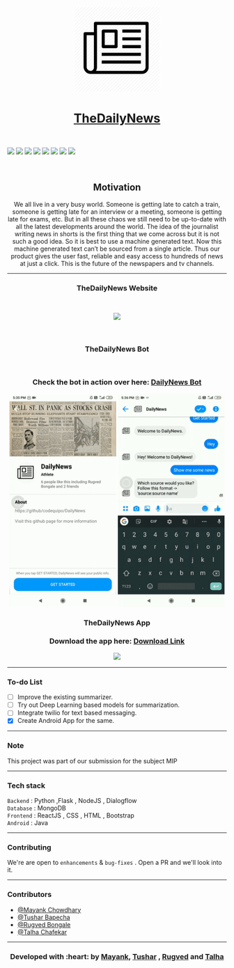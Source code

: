 <p align="center">
  <a href="" rel="noopener">
 <img width=200px src="./assets/logo.png"</a>
</p>
<h1 align = 'center'> TheDailyNews</h1>

<br>


[![](https://img.shields.io/badge/Made_with-Flask-blue?style=for-the-badge&logo=Flask)](https://flask.palletsprojects.com/en/1.1.x/)
[![](https://img.shields.io/badge/Database-MongoDB-red?style=for-the-badge&logo=mongodb)](mongodb.com "MongoDB")
[![](https://img.shields.io/badge/Made_with-ReactJS-yellow?style=for-the-badge&logo=react)](https://reactjs.org/docs/getting-started.html)
[![](https://img.shields.io/badge/Made_with-NodeJS-yellow?style=for-the-badge&logo=nodejs)](https://nodejs.org/en/)
[![](https://img.shields.io/badge/Made_with-nltk-green?style=for-the-badge&logo=nltk)](https://www.nltk.org/)
[![](https://img.shields.io/badge/Made_with-numpy-green?style=for-the-badge&logo=numpy)](https://numpy.org/doc/)
[![](https://img.shields.io/badge/Made_with-dialogflow-purple?style=for-the-badge&logo=dialogflow)](https://dialogflow.com/)
[![](https://img.shields.io/badge/Deployment-Android_Studio-purple?style=for-the-badge&logo=java)](https://developer.android.com/studio)


<br>

<h2 align='center'>Motivation</h2>
<p align='center'>
We all live in a very busy world. Someone is getting late to catch a train, someone is getting late for an interview or a meeting, someone is getting late for exams, etc. But in all these chaos we still need to be up-to-date with all the latest developments around the world. The idea of the journalist writing news in shorts is the first thing that we come across but it is not such a good idea.
So it is best to use a machine generated text. Now this machine generated text can’t be sourced from a single article.  Thus our product gives the user fast, reliable and easy access to hundreds of news at just a click. This is the future of the newspapers and tv channels.     
</p>

------------------------------------------

<div align="center">
<h3 align="center"> TheDailyNews Website </h3>
<br>
<p align="center">
  <img src ="./assets/website.gif" width = 500px>
</p>
<br>
  
<h3 align="center"> TheDailyNews Bot   </a></h3>
<br>
<p>
<h3 align='center'> Check the bot in action over here: <a href="https://www.facebook.com/DailyNews-383636995052537/?ref=bookmarks" target="_top">DailyNews Bot</a>  </h3>
</p>
<p align="center"> 
<img src="./assets/chatbot_gif1.gif" width=245px>
<img src="./assets/chatbot_gif2.gif" width=245px>
</p>

<h3 align="center"> TheDailyNews App </a></h3>
<p>
<h3 align='center'> Download the app here: <a href="https://github.com/codequipo/TheDailyNews/raw/master/Android/app-release.apk" target="_top">Download Link </a></h3>
<p align="center">
<img src="./assets/android_dailynewsapp.gif" width=250px>
</p>
</div>


------------------------------------------

### To-do List

- [ ] Improve the existing summarizer. 
- [ ] Try out Deep Learning based models for summarization.
- [ ] Integrate twilio for text based messaging. 
- [x] Create Android App for the same. 

------------------------------------------
###             Note

This project was part of our submission for the subject MIP

------------------------------------------
###             Tech stack
`Backend` : Python ,Flask , NodeJS , Dialogflow <br>
`Database` : MongoDB <br>
`Frontend` : ReactJS , CSS , HTML , Bootstrap  <br>
`Android` : Java <br>

------------------------------------------
### Contributing


 We're are open to `enhancements` & `bug-fixes` . Open a PR and we'll look into it. 
 
------------------------------------------
### Contributors

- [@Mayank Chowdhary](https://github.com/m607stars)
- [@Tushar Bapecha](https://github.com/tushargithub44)
- [@Rugved Bongale](https://github.com/rugvedb)
- [@Talha Chafekar](https://github.com/talha1503)

------------------------------------------
<h3 align="center"><b>Developed with :heart: by <a href="https://github.com/m607stars">Mayank</a>, <a href="https://github.com/tushargithub44">Tushar</a> , <a href="https://github.com/rugvedb">Rugved</a> and <a href="https://github.com/talha1503">Talha</a></b></h1>
